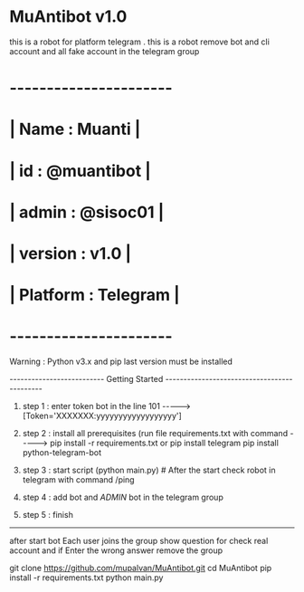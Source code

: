 # MuAntibot v1.0
this is a robot for platform telegram . 
this is a robot remove bot and cli account and all fake account in the telegram group

#                            ----------------------
#                           | Name : Muanti        |
#                           | id : @muantibot      |
#                           | admin : @sisoc01     |
#                           | version : v1.0       |
#                           | Platform : Telegram  |
#                            ----------------------

Warning : Python v3.x and pip last version must be installed

-------------------------- Getting Started --------------------------------------------

1. step 1 : enter token bot in the line 101 -----> [Token='XXXXXXX:yyyyyyyyyyyyyyyyyy']
2. step 2 : install all prerequisites (run file requirements.txt with command ----->
pip install -r requirements.txt
or 
pip install telegram
pip install python-telegram-bot

3. step 3 : start script (python main.py) # After the start check robot in telegram with command /ping 
4. step 4 : add bot and *ADMIN* bot in the telegram group

5. step 5 : finish
---------------------------------------------------------------------------------------
after start bot Each user joins the group show question for check real account
and if Enter the wrong answer remove the group


git clone https://github.com/mupalvan/MuAntibot.git
cd MuAntibot
pip install -r requirements.txt
python main.py

